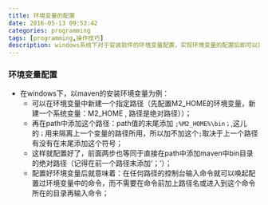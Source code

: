 ```yaml
---
title: 环境变量的配置
date: 2016-05-13 09:53:42
categories: programming
tags: [programming,操作技巧]
description: windows系统下对于安装软件的环境变量配置，实现环境变量的配置后即可以实现在各种路径下启动软件命令的
---
```

### 环境变量配置 ###



- 在windows下，以maven的安装环境变量为例：
	- 可以在环境变量中新建一个指定路径（先配置M2_HOME的环境变量，新建一个系统变量：M2_HOME , 路径是绝对路径））；
	- 再在path中添加这个路径：path值的末尾添加  `;%M2_HOME%\bin；`,这儿的`；`用来隔离上一个变量的路径所用，所以加不加这个`;`取决于上一个路径有没有在末尾添加这个符号；
	- 这样就配置好了，前面两步也等同于直接在path中添加maven中bin目录的绝对路径（记得在前一个路径末添加‘；’）；
	- 配置好环境变量后就意味着：在任何路径的控制台输入命令就可以唤起配置过环境变量中的命令，而不需要在命令前加上路径名或进入到这个命令所在的目录再输入命令；